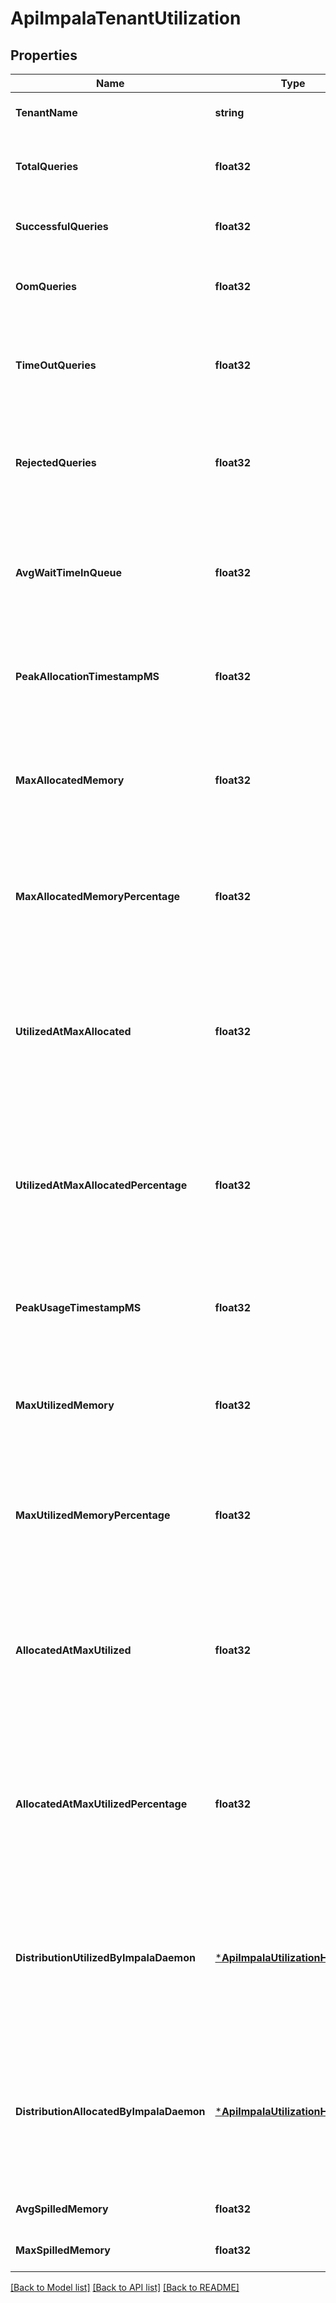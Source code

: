 # ApiImpalaTenantUtilization

## Properties
Name | Type | Description | Notes
------------ | ------------- | ------------- | -------------
**TenantName** | **string** | Name of the tenant. | [optional] [default to null]
**TotalQueries** | **float32** | Total number of queries submitted to Impala. | [optional] [default to null]
**SuccessfulQueries** | **float32** | Number of queries that finished successfully. | [optional] [default to null]
**OomQueries** | **float32** | Number of queries that failed due to insufficient memory. | [optional] [default to null]
**TimeOutQueries** | **float32** | Number of queries that timed out while waiting for resources in a pool. | [optional] [default to null]
**RejectedQueries** | **float32** | Number of queries that were rejected by Impala because the pool was full. | [optional] [default to null]
**AvgWaitTimeInQueue** | **float32** | Average time, in milliseconds, spent by a query in an Impala pool while waiting for resources. | [optional] [default to null]
**PeakAllocationTimestampMS** | **float32** | The time when Impala reserved the maximum amount of memory for queries. | [optional] [default to null]
**MaxAllocatedMemory** | **float32** | The maximum memory (in bytes) that was reserved by Impala for executing queries. | [optional] [default to null]
**MaxAllocatedMemoryPercentage** | **float32** | The maximum percentage of memory that was reserved by Impala for executing queries. | [optional] [default to null]
**UtilizedAtMaxAllocated** | **float32** | The amount of memory (in bytes) used by Impala for running queries at the time when maximum memory was reserved. | [optional] [default to null]
**UtilizedAtMaxAllocatedPercentage** | **float32** | The percentage of memory used by Impala for running queries at the time when maximum memory was reserved. | [optional] [default to null]
**PeakUsageTimestampMS** | **float32** | The time when Impala used the maximum amount of memory for queries. | [optional] [default to null]
**MaxUtilizedMemory** | **float32** | The maximum memory (in bytes) that was used by Impala for executing queries. | [optional] [default to null]
**MaxUtilizedMemoryPercentage** | **float32** | The maximum percentage of memory that was used by Impala for executing queries. | [optional] [default to null]
**AllocatedAtMaxUtilized** | **float32** | The amount of memory (in bytes) reserved by Impala at the time when it was using the maximum memory for executing queries. | [optional] [default to null]
**AllocatedAtMaxUtilizedPercentage** | **float32** | The percentage of memory reserved by Impala at the time when it was using the maximum memory for executing queries. | [optional] [default to null]
**DistributionUtilizedByImpalaDaemon** | [***ApiImpalaUtilizationHistogram**](ApiImpalaUtilizationHistogram.md) | Distribution of memory used per Impala daemon for executing queries at the time Impala used the maximum memory. | [optional] [default to null]
**DistributionAllocatedByImpalaDaemon** | [***ApiImpalaUtilizationHistogram**](ApiImpalaUtilizationHistogram.md) | Distribution of memory reserved per Impala daemon for executing queries at the time Impala used the maximum memory. | [optional] [default to null]
**AvgSpilledMemory** | **float32** | Average spill per query. | [optional] [default to null]
**MaxSpilledMemory** | **float32** | Maximum spill per query. | [optional] [default to null]

[[Back to Model list]](../README.md#documentation-for-models) [[Back to API list]](../README.md#documentation-for-api-endpoints) [[Back to README]](../README.md)



